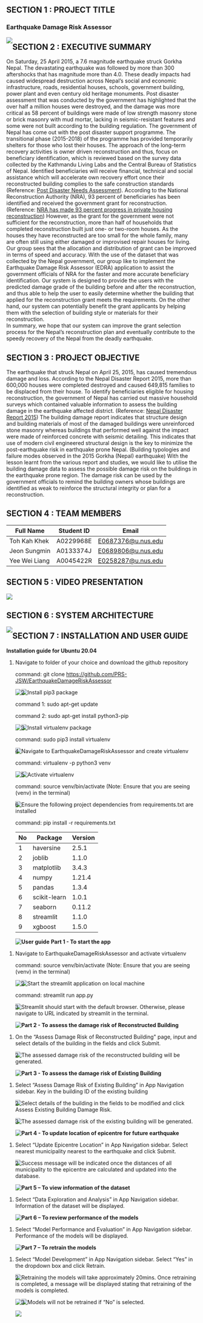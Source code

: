 ## SECTION 1 : PROJECT TITLE

### Earthquake Damage Risk Assessor
<img src="misc/Front_page.png" style="float: left; margin-right: 0px;" />

## SECTION 2 : EXECUTIVE SUMMARY

On Saturday, 25 April 2015, a 7.6 magnitude earthquake struck Gorkha Nepal. The devastating earthquake was followed by more than 300 aftershocks that has magnitude more than 4.0. These deadly impacts had caused widespread destruction across Nepal’s social and economic infrastructure, roads, residential houses, schools, government building, power plant and even century old heritage monuments. 
Post disaster assessment that was conducted by the government has highlighted that the over half a million houses were destroyed, and the damage was more critical as 58 percent of buildings were made of low strength masonry stone or brick masonry with mud mortar, lacking in seismic-resistant features and some were not built according to the building regulation. 
The government of Nepal has come out with the post disaster support programme. The transitional phase (2015-2018) of the programme has provided temporarily shelters for those who lost their houses. The approach of the long-term recovery activities is owner driven reconstruction and thus, focus on beneficiary identification, which is reviewed based on the survey data collected by the Kathmandu Living Labs and the Central Bureau of Statistics of Nepal. Identified beneficiaries will receive financial, technical and social assistance which will accelerate own recovery effort once their reconstructed building complies to the safe construction standards (Reference: [Post Disaster Needs Assessment](https://www.nepalhousingreconstruction.org/sites/nuh/files/2017-03/PDNA%20Volume%20A%20Final.pdf)). According to the National Reconstruction Authority (NRA), 93 percent of beneficiaries has been identified and received the government grant for reconstruction. (Reference: [NRA has made 93 percent progress in private housing reconstruction](https://reliefweb.int/report/nepal/nra-has-made-93-percent-progress-private-housing-reconstruction))
However, as the grant for the government were not sufficient for the reconstruction, more than half of households that completed reconstruction built just one- or two-room houses. As the houses they have reconstructed are too small for the whole family, many are often still using either damaged or improvised repair houses for living.
Our group sees that the allocation and distribution of grant can be improved in terms of speed and accuracy. With the use of the dataset that was collected by the Nepal government, our group like to implement the Earthquake Damage Risk Assessor (EDRA) application to assist the government officials of NRA for the faster and more accurate beneficiary identification. 
Our system is designed to provide the users with the predicted damage grade of the building before and after the reconstruction, and thus able to help the user to easily determine whether the building that applied for the reconstruction grant meets the requirements. On the other hand, our system can potentially benefit the grant applicants by helping them with the selection of building style or materials for their reconstruction.  
In summary, we hope that our system can improve the grant selection process for the Nepal’s reconstruction plan and eventually contribute to the speedy recovery of the Nepal from the deadly earthquake.

## SECTION 3 : PROJECT OBJECTIVE

The earthquake that struck Nepal on April 25, 2015, has caused tremendous damage and loss. According to the Nepal Disaster Report 2015, more than 600,000 houses were completed destroyed and caused 649,815 families to be displaced from their house. To identify beneficiaries eligible for housing reconstruction, the government of Nepal has carried out massive household surveys which contained valuable information to assess the building damage in the earthquake affected district. (Reference: [Nepal Disaster Report 2015](http://www.drrportal.gov.np/uploads/document/329.pdf))
The building damage report indicates that structure design and building materials of most of the damaged buildings were unreinforced stone masonry whereas buildings that performed well against the impact were made of reinforced concrete with seismic detailing. This indicates that use of modern civil engineered structural design is the key to minimize the post-earthquake risk in earthquake prone Nepal. (Building typologies and failure modes observed in the 2015 Gorkha (Nepal) earthquake)
With the lesson learnt from the various report and studies, we would like to utilise the building damage data to assess the possible damage risk on the buildings in the earthquake prone region. The damage risk can be used by the government officials to remind the building owners whose buildings are identified as weak to reinforce the structural integrity or plan for a reconstruction.

## SECTION 4 : TEAM MEMBERS

| Full Name | Student ID | Email |
|-----------|------------|-------|
|Toh Kah Khek|A0229968E|E0687376@u.nus.edu|
|Jeon Sungmin|A0133374J|E0689806@u.nus.edu|
|Yee Wei Liang|A0045422R|E0258287@u.nus.edu|

## SECTION 5 : VIDEO PRESENTATION

[![](http://img.youtube.com/vi/GwPRqV66Pbw/0.jpg)](https://youtu.be/GwPRqV66Pbw "Video Presentation")


## SECTION 6 : SYSTEM ARCHITECTURE

<img src="misc/Earthquake Damage Risk Assessor System Architecture.jpg" style="float: left; margin-right: 0px;" />

## SECTION 7 : INSTALLATION AND USER GUIDE

**Installation guide for Ubuntu 20.04**

1. Navigate to folder of your choice and download the github repository

   command: git clone https://github.com/PRS-JSW/EarthquakeDamageRiskAssessor

   <img src="misc/Step1-1.png" style="float: left; margin-right: 0px;" />
   <img src="misc/Step1-2.png" style="float: left; margin-right: 0px;" />

2. Install pip3 package

   command 1: sudo apt-get update
   
   command 2: sudo apt-get install python3-pip

   <img src="misc/Step2-1.png" style="float: left; margin-right: 0px;" />
   <img src="misc/Step2-2.png" style="float: left; margin-right: 0px;" />

3. Install virtualenv package

   command: sudo pip3 install virtualenv

   <img src="misc/Step3.png" style="float: left; margin-right: 0px;" />

4. Navigate to EarthquakeDamageRiskAssessor and create virtualenv

   command: virtualenv -p python3 venv

   <img src="misc/Step4-1.png" style="float: left; margin-right: 0px;" />
   <img src="misc/Step4-2.png" style="float: left; margin-right: 0px;" />

5. Activate virtualenv

   command: source venv/bin/activate (Note: Ensure that you are seeing (venv) in the terminal)

   <img src="misc/Step5.png" style="float: left; margin-right: 0px;" />

6. Ensure the following project dependencies from requirements.txt are installed

   command: pip install -r requirements.txt

   | **No** | **Package** | **Version** |
   |----|---------|---------|
   | 1 | haversine | 2.5.1 |
   | 2 | joblib | 1.1.0 |
   | 3 | matplotlib | 3.4.3 |
   | 4 | numpy | 1.21.4 |
   | 5 | pandas | 1.3.4 |
   | 6 | scikit-learn | 1.0.1 |
   | 7 | seaborn | 0.11.2 |
   | 8 | streamlit | 1.1.0 |
   | 9 | xgboost | 1.5.0 |

   <img src="misc/Step6.png" style="float: left; margin-right: 0px;" />

**User guide**
**Part 1 - To start the app**
1. Navigate to EarthquakeDamageRiskAssessor and activate virtualenv
   
   command: source venv/bin/activate (Note: Ensure that you are seeing (venv) in the terminal) 
   
   <img src="misc/Step7-1.png" style="float: left; margin-right: 0px;" />
   <img src="misc/Step7-2.png" style="float: left; margin-right: 0px;" />

2. Start the streamlit application on local machine

   command: streamlit run app.py

   <img src="misc/Step8.png" style="float: left; margin-right: 0px;" />

3. Streamlit should start with the default browser. Otherwise, please navigate to URL indicated by streamlit in the terminal.

   <img src="misc/Step9.png" style="float: left; margin-right: 0px;" />

**Part 2 - To assess the damage risk of Reconstructed Building**
1. On the “Assess Damage Risk of Reconstructed Building" page, input and select details of the building in the fields and click Submit.

   <img src="misc/Step9.png" style="float: left; margin-right: 0px;" />

2. The assessed damage risk of the reconstructed building will be generated.

   <img src="misc/Step10.png" style="float: left; margin-right: 0px;" />

**Part 3 - To assess the damage risk of Existing Building**

1. Select “Assess Damage Risk of Existing Building” in App Navigation sidebar. Key in the building ID of the existing building

   <img src="misc/Step11.png" style="float: left; margin-right: 0px;" />

2. Select details of the building in the fields to be modified and click Assess Existing Building Damage Risk.

   <img src="misc/Step12-1.png" style="float: left; margin-right: 0px;" />

3. The assessed damage risk of the existing building will be generated.

   <img src="misc/Step12-2.png" style="float: left; margin-right: 0px;" />

**Part 4 - To update location of epicentre for future earthquake**

1. Select “Update Epicentre Location” in App Navigation sidebar. Select nearest municipality nearest to the earthquake and click Submit.

   <img src="misc/Step13-1.png" style="float: left; margin-right: 0px;" />

2. Success message will be indicated once the distances of all municipality to the epicentre are calculated and updated into the database.

   <img src="misc/Step13-2.png" style="float: left; margin-right: 0px;" />

**Part 5 – To view information of the dataset**

1. Select “Data Exploration and Analysis” in App Navigation sidebar. Information of the dataset will be displayed.

   <img src="misc/Step14.png" style="float: left; margin-right: 0px;" />

**Part 6 – To review performance of the models**

1. Select “Model Performance and Evaluation” in App Navigation sidebar. Performance of the models will be displayed.

   <img src="misc/Step15.png" style="float: left; margin-right: 0px;" />

**Part 7 – To retrain the models**

1. Select “Model Development” in App Navigation sidebar. Select “Yes” in the dropdown box and click Retrain.

   <img src="misc/Step16.png" style="float: left; margin-right: 0px;" />

2. Retraining the models will take approximately 20mins. Once retraining is completed, a message will be displayed stating that retraining of the models is completed.

   <img src="misc/Step17-1.png" style="float: left; margin-right: 0px;" />
   
   <img src="misc/Step17-2.png" style="float: left; margin-right: 0px;" />
   
3. Models will not be retrained if “No” is selected.

   <img src="misc/Step18.png" style="float: left; margin-right: 0px;" />
